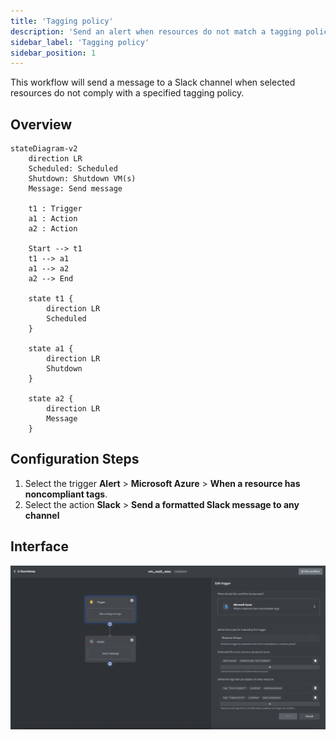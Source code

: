 ```yaml
---
title: 'Tagging policy'
description: 'Send an alert when resources do not match a tagging policy'
sidebar_label: 'Tagging policy'
sidebar_position: 1
---
```


This workflow will send a message to a Slack channel when selected resources do not comply with a specified tagging policy.

## Overview

```mermaid
stateDiagram-v2
    direction LR
    Scheduled: Scheduled
    Shutdown: Shutdown VM(s)
    Message: Send message

    t1 : Trigger
    a1 : Action
    a2 : Action

    Start --> t1
    t1 --> a1
    a1 --> a2
    a2 --> End

    state t1 {
        direction LR
        Scheduled
    }

    state a1 {
        direction LR
        Shutdown
    }

    state a2 {
        direction LR
        Message
    }
```

## Configuration Steps

1. Select the trigger **Alert** > **Microsoft Azure** > **When a resource has noncompliant tags**.
2. Select the action **Slack** > **Send a formatted Slack message to any channel**

## Interface

![Example workflow for "Tagging policy"](workflow-tagging-policy.png)
